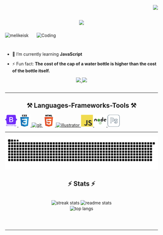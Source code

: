 <img align="right" src="https://visitor-badge.laobi.icu/badge?page_id=salesp07.salesp07" />

<h1 align="center">
    <img src="https://readme-typing-svg.herokuapp.com/?font=Righteous&size=35&center=true&vCenter=true&width=500&height=70&duration=4000&lines=+I'm+Melike+Işık!;" />
</h1>


<img align="right" alt="Coding" width="400" src="https://dl.openseauserdata.com/cache/originImage/files/6fc9db7cd1096f7a3f65930286db687a.gif">


<p align="left"> <img src="https://komarev.com/ghpvc/?username=melikeisk&label=Profile%20views&color=0e75b6&style=flat" alt="melikeisk" /> </p>
<br/>

<!-- - 🔭 I’m currently working on JavaScript -->

- 🌱 I’m currently learning **JavaScript**

- ⚡ Fun fact: **The cost of the cap of a water bottle is higher than the cost of the bottle itself.**

<div align="center"> 
  <a href="mailto:zmelikeisk@gmail.com">
    <img src="https://img.shields.io/badge/Gmail-333333?style=for-the-badge&logo=gmail&logoColor=red" />
  </a>
  <a href="https://linkedin.com/in/melike-isk-/" target="_blank">
    <img src="https://img.shields.io/badge/LinkedIn-0077B5?style=for-the-badge&logo=linkedin&logoColor=white" target="_blank" />
  </a>
</div>

 <br/>

 <hr/>

<h2 align="center">⚒️ Languages-Frameworks-Tools ⚒️</h2>
<p align="left"> <a href="https://getbootstrap.com" target="_blank" rel="noreferrer"> <img src="https://raw.githubusercontent.com/devicons/devicon/master/icons/bootstrap/bootstrap-plain-wordmark.svg" alt="bootstrap" width="40" height="40"/> </a> <a href="https://www.w3schools.com/css/" target="_blank" rel="noreferrer"> <img src="https://raw.githubusercontent.com/devicons/devicon/master/icons/css3/css3-original-wordmark.svg" alt="css3" width="40" height="40"/> </a> <a href="https://git-scm.com/" target="_blank" rel="noreferrer"> <img src="https://www.vectorlogo.zone/logos/git-scm/git-scm-icon.svg" alt="git" width="40" height="40"/> </a> <a href="https://www.w3.org/html/" target="_blank" rel="noreferrer"> <img src="https://raw.githubusercontent.com/devicons/devicon/master/icons/html5/html5-original-wordmark.svg" alt="html5" width="40" height="40"/> </a> <a href="https://www.adobe.com/in/products/illustrator.html" target="_blank" rel="noreferrer"> <img src="https://www.vectorlogo.zone/logos/adobe_illustrator/adobe_illustrator-icon.svg" alt="illustrator" width="40" height="40"/> </a> <a href="https://developer.mozilla.org/en-US/docs/Web/JavaScript" target="_blank" rel="noreferrer"> <img src="https://raw.githubusercontent.com/devicons/devicon/master/icons/javascript/javascript-original.svg" alt="javascript" width="40" height="40"/> </a> <a href="https://nodejs.org" target="_blank" rel="noreferrer"> <img src="https://raw.githubusercontent.com/devicons/devicon/master/icons/nodejs/nodejs-original-wordmark.svg" alt="nodejs" width="40" height="40"/> </a> <a href="https://www.photoshop.com/en" target="_blank" rel="noreferrer"> <img src="https://raw.githubusercontent.com/devicons/devicon/master/icons/photoshop/photoshop-line.svg" alt="photoshop" width="40" height="40"/> </a> </p>
<hr/>

<picture>
  <source media="(prefers-color-scheme: dark)" srcset="https://raw.githubusercontent.com/melikeisk/melikeisk/output/github-contribution-grid-snake-dark.svg">
  <source media="(prefers-color-scheme: light)" srcset="https://raw.githubusercontent.com/melikeisk/melikeisk/output/github-contribution-grid-snake.svg">
  <img alt="github contribution grid snake animation" src="https://raw.githubusercontent.com/melikeisk/melikeisk/output/github-contribution-grid-snake.svg">
</picture>

<h2 align="center">⚡ Stats ⚡</h2>
<br>
<div align=center>
 <img width=390 src="https://github-readme-streak-stats.herokuapp.com/?user=melikeisk&hide=HTML&langs_count=8&layout=compact&theme=react&border_radius=10&size_weight=0.5&count_weight=0.5&exclude_repo=github-readme-stats" alt="streak stats"/>
  <img width=390 src="https://github-readme-stats.vercel.app/api?username=melikeisk&count_private=true&show_icons=true&theme=react&rank_icon=github&border_radius=10" alt="readme stats" />
  <br/>
  <img width=325 align="center" src="https://github-readme-stats.vercel.app/api/top-langs?username=melikeisk&count_private=true&theme=react&border_radius=10" alt="top langs" />
</div>

<br/><br/>

<hr/>


<br/>
